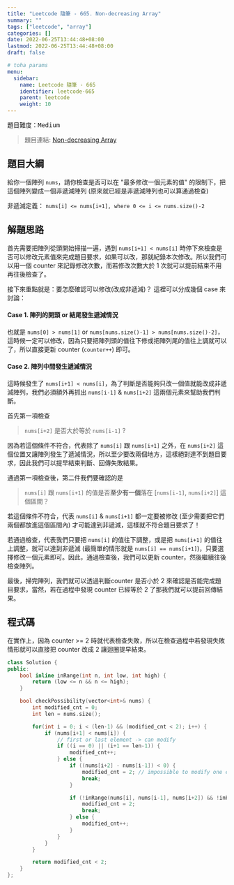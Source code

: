 ```yaml
---
title: "Leetcode 隨筆 - 665. Non-decreasing Array"
summary: ""
tags: ["leetcode", "array"]
categories: []
date: 2022-06-25T13:44:48+08:00
lastmod: 2022-06-25T13:44:48+08:00
draft: false

# toha params
menu:
  sidebar:
    name: Leetcode 隨筆 - 665
    identifier: leetcode-665
    parent: leetcode
    weight: 10
---
```


題目難度：<kbd>Medium</kbd><br/>
> 題目連結: [Non-decreasing Array](https://leetcode.com/problems/non-decreasing-array/)

## 題目大綱
給你一個陣列 `nums`，請你檢查是否可以在 "最多修改一個元素的值" 的限制下，把這個陣列變成一個非遞減陣列 (原來就已經是非遞減陣列也可以算通過檢查)

非遞減定義：
`nums[i] <= nums[i+1], where 0 <= i <= nums.size()-2`

## 解題思路
首先需要把陣列從頭開始掃描一遍，遇到 `nums[i+1] < nums[i]` 時停下來檢查是否可以修改元素值來完成題目要求，如果可以改，那就紀錄本次修改。所以我們可以用一個 counter 來記錄修改次數，而若修改次數大於 1 次就可以提前結束不用再往後檢查了。

接下來重點就是：要怎麼確認可以修改(改成非遞減)？
這裡可以分成幾個 case 來討論：

#### Case 1. 陣列的開頭 or 結尾發生遞減情況
也就是 `nums[0] > nums[1]` or `nums[nums.size()-1] > nums[nums.size()-2]`，這時候一定可以修改，因為只要把陣列頭的值往下修或把陣列尾的值往上調就可以了，所以直接更新 counter (`counter++`) 即可。

#### Case 2. 陣列中間發生遞減情況
這時候發生了 `nums[i+1] < nums[i]`，為了判斷是否能夠只改一個值就能改成非遞減陣列，我們必須額外再抓出 `nums[i-1]` & `nums[i+2]` 這兩個元素來幫助我們判斷。

首先第一項檢查
> `nums[i+2]` 是否大於等於 `nums[i-1]` ?

因為若這個條件不符合，代表除了 `nums[i]` 跟 `nums[i+1]` 之外，在 `nums[i+2]` 這個位置又讓陣列發生了遞減情況，所以至少要改兩個地方，這樣絕對達不到題目要求，因此我們可以提早結束判斷、回傳失敗結果。

通過第一項檢查後，第二件我們要確認的是
> `nums[i]` 跟 `nums[i+1]` 的值是否**至少有一個**落在 [`nums[i-1]`, `nums[i+2]`] 這個區間？

若這個條件不符合，代表 `nums[i]` & `nums[i+1]` 都一定要被修改 (至少需要把它們兩個都放進這個區間內) 才可能達到非遞減，這樣就不符合題目要求了！

若通過檢查，代表我們只要把 `nums[i]` 的值往下調整，或是把 `nums[i+1]` 的值往上調整，就可以達到非遞減 (最簡單的情形就是 `nums[i] == nums[i+1]`)，只要選擇修改一個元素即可。因此，通過檢查後，我們可以更新 counter，然後繼續往後檢查陣列。

最後，掃完陣列，我們就可以透過判斷counter 是否小於 2 來確認是否能完成題目要求，當然，若在過程中發現 counter 已經等於 2 了那我們就可以提前回傳結果。

## 程式碼

在實作上，因為 counter >= 2 時就代表檢查失敗，所以在檢查過程中若發現失敗情形就可以直接把 counter 改成 2 讓迴圈提早結束。

```c++
class Solution {
public:
    bool inline inRange(int n, int low, int high) {
        return (low <= n && n <= high);
    }

    bool checkPossibility(vector<int>& nums) {
        int modified_cnt = 0;
        int len = nums.size();

        for(int i = 0; i < (len-1) && (modified_cnt < 2); i++) {
            if (nums[i+1] < nums[i]) {
                // first or last element -> can modify
                if ((i == 0) || (i+1 == len-1)) {
                    modified_cnt++;
                } else {
                    if ((nums[i+2] - nums[i-1]) < 0) {
                        modified_cnt = 2; // impossible to modify one element
                        break;
                    }

                    if (!inRange(nums[i], nums[i-1], nums[i+2]) && !inRange(nums[i+1], nums[i-1], nums[i+2])) {
                        modified_cnt = 2;
                        break;
                    } else {
                        modified_cnt++;
                    }
                }
            }
        }

        return modified_cnt < 2;
    }
};
```
